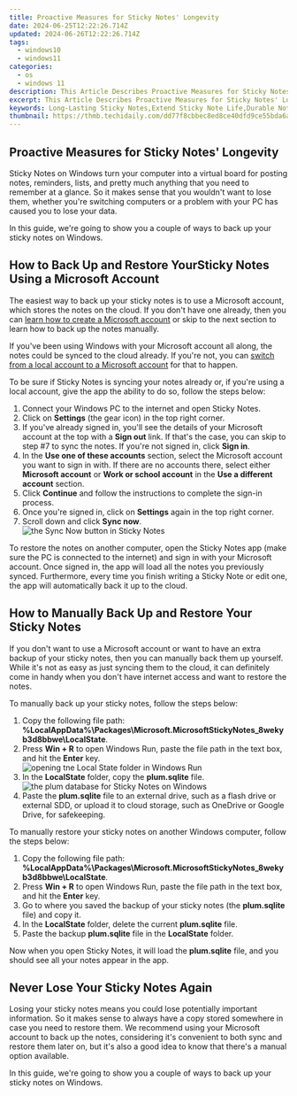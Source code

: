 ```yaml
---
title: Proactive Measures for Sticky Notes' Longevity
date: 2024-06-25T12:22:26.714Z
updated: 2024-06-26T12:22:26.714Z
tags:
  - windows10
  - windows11
categories:
  - os
  - windows 11
description: This Article Describes Proactive Measures for Sticky Notes' Longevity
excerpt: This Article Describes Proactive Measures for Sticky Notes' Longevity
keywords: Long-Lasting Sticky Notes,Extend Sticky Note Life,Durable Notes Tactic,Tips to Prolong Notes,Sticky Longevity Strategies,Enhancing Note Durability,Proactive Stickiness Preservation
thumbnail: https://thmb.techidaily.com/dd77f8cbbec8ed8ce40dfd9ce55bda6a399ba6919afea3bdd375bc2f3e522289.jpg
---
```


## Proactive Measures for Sticky Notes' Longevity

 Sticky Notes on Windows turn your computer into a virtual board for posting notes, reminders, lists, and pretty much anything that you need to remember at a glance. So it makes sense that you wouldn't want to lose them, whether you're switching computers or a problem with your PC has caused you to lose your data.

 In this guide, we're going to show you a couple of ways to back up your sticky notes on Windows.

## How to Back Up and Restore YourSticky Notes Using a Microsoft Account

 The easiest way to back up your sticky notes is to use a Microsoft account, which stores the notes on the cloud. If you don't have one already, then you can [learn how to create a Microsoft account](https://www.makeuseof.com/your-microsoft-account-things-windows-user-should-know/) or skip to the next section to learn how to back up the notes manually.

 If you've been using Windows with your Microsoft account all along, the notes could be synced to the cloud already. If you're not, you can [switch from a local account to a Microsoft account](https://www.makeuseof.com/windows-switch-local-account-to-microsoft-account/) for that to happen.

 To be sure if Sticky Notes is syncing your notes already or, if you're using a local account, give the app the ability to do so, follow the steps below:

1. Connect your Windows PC to the internet and open Sticky Notes.
2. Click on **Settings** (the gear icon) in the top right corner.
3. If you've already signed in, you'll see the details of your Microsoft account at the top with a **Sign out** link. If that's the case, you can skip to step #7 to sync the notes. If you're not signed in, click **Sign in**.
4. In the **Use one of these accounts** section, select the Microsoft account you want to sign in with. If there are no accounts there, select either **Microsoft account** or **Work or school account** in the **Use a different account** section.
5. Click **Continue** and follow the instructions to complete the sign-in process.
6. Once you're signed in, click on **Settings** again in the top right corner.
7. Scroll down and click **Sync now**.  
![the Sync Now button in Sticky Notes](https://static1.makeuseofimages.com/wordpress/wp-content/uploads/wm/2023/07/sync-now-button-in-sticky-notes.jpg)

 To restore the notes on another computer, open the Sticky Notes app (make sure the PC is connected to the internet) and sign in with your Microsoft account. Once signed in, the app will load all the notes you previously synced. Furthermore, every time you finish writing a Sticky Note or edit one, the app will automatically back it up to the cloud.

## How to Manually Back Up and Restore Your Sticky Notes

 If you don't want to use a Microsoft account or want to have an extra backup of your sticky notes, then you can manually back them up yourself. While it's not as easy as just syncing them to the cloud, it can definitely come in handy when you don't have internet access and want to restore the notes.

 To manually back up your sticky notes, follow the steps below:

1. Copy the following file path: **%LocalAppData%\\Packages\\Microsoft.MicrosoftStickyNotes\_8wekyb3d8bbwe\\LocalState**.
2. Press **Win + R** to open Windows Run, paste the file path in the text box, and hit the **Enter** key.  
![opening tne Local State folder in Windows Run](https://static1.makeuseofimages.com/wordpress/wp-content/uploads/wm/2023/07/opening-local-state-folder-in-windows-run.jpg)
3. In the **LocalState** folder, copy the **plum.sqlite** file.  
![the plum database for Sticky Notes on Windows](https://static1.makeuseofimages.com/wordpress/wp-content/uploads/wm/2023/07/the-plum-database-for-sticky-notes-on-windows.jpg)
4. Paste the **plum.sqlite** file to an external drive, such as a flash drive or external SDD, or upload it to cloud storage, such as OneDrive or Google Drive, for safekeeping.

 To manually restore your sticky notes on another Windows computer, follow the steps below:

1. Copy the following file path: **%LocalAppData%\\Packages\\Microsoft.MicrosoftStickyNotes\_8wekyb3d8bbwe\\LocalState**.
2. Press **Win + R** to open Windows Run, paste the file path in the text box, and hit the **Enter** key.
3. Go to where you saved the backup of your sticky notes (the **plum.sqlite** file) and copy it.
4. In the **LocalState** folder, delete the current **plum.sqlite** file.
5. Paste the backup **plum.sqlite** file in the **LocalState** folder.

 Now when you open Sticky Notes, it will load the **plum.sqlite** file, and you should see all your notes appear in the app.

## Never Lose Your Sticky Notes Again

 Losing your sticky notes means you could lose potentially important information. So it makes sense to always have a copy stored somewhere in case you need to restore them. We recommend using your Microsoft account to back up the notes, considering it's convenient to both sync and restore them later on, but it's also a good idea to know that there's a manual option available.

 In this guide, we're going to show you a couple of ways to back up your sticky notes on Windows.



<ins class="adsbygoogle"
      style="display:block"
      data-ad-client="ca-pub-7571918770474297"
      data-ad-slot="8358498916"
      data-ad-format="auto"
      data-full-width-responsive="true"></ins>